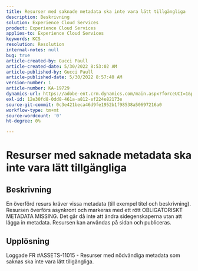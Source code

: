 ```yaml
---
title: Resurser med saknade metadata ska inte vara lätt tillgängliga
description: Beskrivning
solution: Experience Cloud Services
product: Experience Cloud Services
applies-to: Experience Cloud Services
keywords: KCS
resolution: Resolution
internal-notes: null
bug: true
article-created-by: Gucci Paull
article-created-date: 5/30/2022 8:53:02 AM
article-published-by: Gucci Paull
article-published-date: 5/30/2022 8:57:40 AM
version-number: 1
article-number: KA-19729
dynamics-url: https://adobe-ent.crm.dynamics.com/main.aspx?forceUCI=1&pagetype=entityrecord&etn=knowledgearticle&id=06fcb7e4-f5df-ec11-bb3d-000d3a33d402
exl-id: 12e30fd8-0dd8-461a-a812-ef224e82173e
source-git-commit: 0c3e421beca46d9fe1952b1f98538a50697216a0
workflow-type: tm+mt
source-wordcount: '0'
ht-degree: 0%

---
```


# Resurser med saknade metadata ska inte vara lätt tillgängliga

## Beskrivning


En överförd resurs kräver vissa metadata (till exempel titel och beskrivning). Resursen överförs asynkront och markeras med ett rött OBLIGATORISKT METADATA MISSING. Det går då inte att ändra sidegenskaperna utan att lägga in metadata. Resursen kan användas på sidan och publiceras.


## Upplösning


Loggade FR #ASSETS-11015 - Resurser med nödvändiga metadata som saknas ska inte vara lätt tillgängliga.
